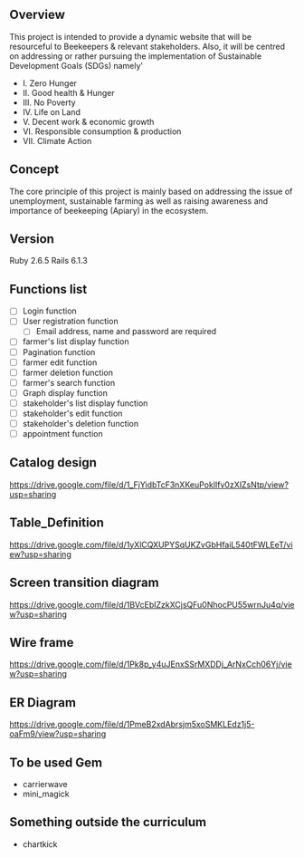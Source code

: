 ## Overview
This project is intended to provide a dynamic website
that will be resourceful to Beekeepers & relevant stakeholders.
Also, it will be centred on addressing or rather pursuing the implementation
of Sustainable Development Goals (SDGs) namely'
- I. Zero Hunger
- II. Good health & Hunger
- III. No Poverty
- IV. Life on Land
- V. Decent work & economic growth
- VI. Responsible consumption & production
- VII. Climate Action

## Concept
The core principle of this project is mainly based on addressing the issue of unemployment,
sustainable farming as well as raising awareness and importance of beekeeping (Apiary) in the ecosystem.

## Version
Ruby 2.6.5
Rails 6.1.3

## Functions list
- [ ] Login function
- [ ] User registration function
  - [ ] Email address, name and password are required
- [ ] farmer's list display function
- [ ] Pagination function
- [ ] farmer edit function
- [ ] farmer deletion function
- [ ] farmer's search function
- [ ] Graph display function
- [ ] stakeholder's list display function
- [ ] stakeholder's edit function
- [ ] stakeholder's deletion function
- [ ] appointment function

## Catalog design
https://drive.google.com/file/d/1_FjYidbTcF3nXKeuPoklIfv0zXIZsNtp/view?usp=sharing

## Table_Definition
https://drive.google.com/file/d/1yXlCQXUPYSqUKZvGbHfaiL540tFWLEeT/view?usp=sharing

## Screen transition diagram
https://drive.google.com/file/d/1BVcEbIZzkXCjsQFu0NhocPU55wrnJu4q/view?usp=sharing

## Wire frame
https://drive.google.com/file/d/1Pk8p_y4uJEnxSSrMXDDj_ArNxCch06Yj/view?usp=sharing

## ER Diagram
https://drive.google.com/file/d/1PmeB2xdAbrsjm5xoSMKLEdz1j5-oaFm9/view?usp=sharing

## To be used Gem
* carrierwave
* mini_magick

## Something outside the curriculum
* chartkick
